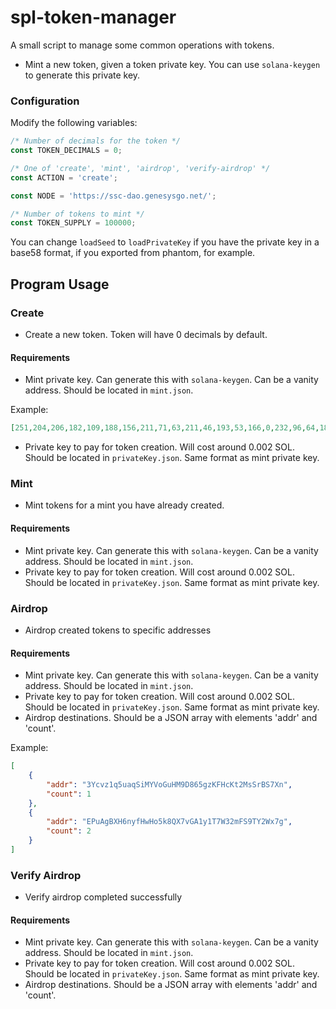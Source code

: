# spl-token-manager
A small script to manage some common operations with tokens.

* Mint a new token, given a token private key. You can use `solana-keygen` to generate this private key. 

### Configuration

Modify the following variables:

```js
/* Number of decimals for the token */
const TOKEN_DECIMALS = 0;

/* One of 'create', 'mint', 'airdrop', 'verify-airdrop' */
const ACTION = 'create';

const NODE = 'https://ssc-dao.genesysgo.net/';

/* Number of tokens to mint */
const TOKEN_SUPPLY = 100000;
```

You can change `loadSeed` to `loadPrivateKey` if you have the private key in a base58 format, if you exported from phantom, for example.

## Program Usage

### Create

* Create a new token. Token will have 0 decimals by default.

#### Requirements

* Mint private key. Can generate this with `solana-keygen`. Can be a vanity address. Should be located in `mint.json`.

Example:

```json
[251,204,206,182,109,188,156,211,71,63,211,46,193,53,166,0,232,96,64,183,51,199,34,40,134,65,76,19,215,167,134,6,9,101,234,98,247,199,77,184,236,192,250,110,96,246,145,124,139,138,12,45,124,94,217,100,79,101,142,90,187,32,53,142]
```

* Private key to pay for token creation. Will cost around 0.002 SOL. Should be located in `privateKey.json`. Same format as mint private key.

### Mint

* Mint tokens for a mint you have already created.

#### Requirements

* Mint private key. Can generate this with `solana-keygen`. Can be a vanity address. Should be located in `mint.json`.
* Private key to pay for token creation. Will cost around 0.002 SOL. Should be located in `privateKey.json`. Same format as mint private key.

### Airdrop

* Airdrop created tokens to specific addresses

#### Requirements

* Mint private key. Can generate this with `solana-keygen`. Can be a vanity address. Should be located in `mint.json`.
* Private key to pay for token creation. Will cost around 0.002 SOL. Should be located in `privateKey.json`. Same format as mint private key.
* Airdrop destinations. Should be a JSON array with elements 'addr' and 'count'.

Example:

```json
[
    {
        "addr": "3Ycvz1q5uaqSiMYVoGuHM9D865gzKFHcKt2MsSrBS7Xn",
        "count": 1
    },
    {
        "addr": "EPuAgBXH6nyfHwHo5k8QX7vGA1y1T7W32mFS9TY2Wx7g",
        "count": 2
    }
]
```

### Verify Airdrop

* Verify airdrop completed successfully

#### Requirements

* Mint private key. Can generate this with `solana-keygen`. Can be a vanity address. Should be located in `mint.json`.
* Private key to pay for token creation. Will cost around 0.002 SOL. Should be located in `privateKey.json`. Same format as mint private key.
* Airdrop destinations. Should be a JSON array with elements 'addr' and 'count'.
